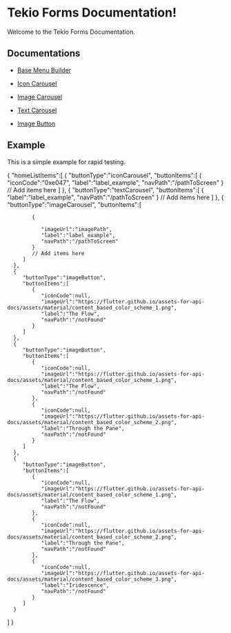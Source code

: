 
# Tekio Forms Documentation!

Welcome to the Tekio Forms Documentation.

## Documentations

- [Base Menu Builder](/documentation/base_menu_builder.md)

- [Icon Carousel](/documentation/icon_carousel.md)

- [Image Carousel](/documentation/image_carousel.md)

- [Text Carousel](/documentation/text_carousel.md)

- [Image Button](/documentation/image_button.md)

## Example

This is a simple example for rapid testing.

{
   "homeListItems":[
      {
         "buttonType":"iconCarousel",
         "buttonItems":[
            {
             "iconCode":"0xe047",
             "label":"label_example",
             "navPath":"/pathToScreen"
            }
            // Add items here
         ]
      },
      {
         "buttonType":"textCarousel",
         "buttonItems":[
            {
                "label":"label_example",
                "navPath":"/pathToScreen"
            }
            // Add items here
         ]
      },
      {
         "buttonType":"imageCarousel",
         "buttonItems":[
            
            {
              
               "imageUrl":"imagePath",
               "label":"label_example",
               "navPath":"/pathToScreen"
            }
            // Add items here
         ]
      },
      {
         "buttonType":"imageButton",
         "buttonItems":[
            {
               "iconCode":null,
               "imageUrl":"https://flutter.github.io/assets-for-api-docs/assets/material/content_based_color_scheme_1.png",
               "label":"The Flow",
               "navPath":"/notFound"
            }
         ]
      },
      {
         "buttonType":"imageButton",
         "buttonItems":[
            {
               "iconCode":null,
               "imageUrl":"https://flutter.github.io/assets-for-api-docs/assets/material/content_based_color_scheme_1.png",
               "label":"The Flow",
               "navPath":"/notFound"
            },
            {
               "iconCode":null,
               "imageUrl":"https://flutter.github.io/assets-for-api-docs/assets/material/content_based_color_scheme_2.png",
               "label":"Through the Pane",
               "navPath":"/notFound"
            }
         ]
      },
      {
         "buttonType":"imageButton",
         "buttonItems":[
            {
               "iconCode":null,
               "imageUrl":"https://flutter.github.io/assets-for-api-docs/assets/material/content_based_color_scheme_1.png",
               "label":"The Flow",
               "navPath":"/notFound"
            },
            {
               "iconCode":null,
               "imageUrl":"https://flutter.github.io/assets-for-api-docs/assets/material/content_based_color_scheme_2.png",
               "label":"Through the Pane",
               "navPath":"/notFound"
            },
            {
               "iconCode":null,
               "imageUrl":"https://flutter.github.io/assets-for-api-docs/assets/material/content_based_color_scheme_3.png",
               "label":"Iridescence",
               "navPath":"/notFound"
            }
         ]
      }
   ]
}
